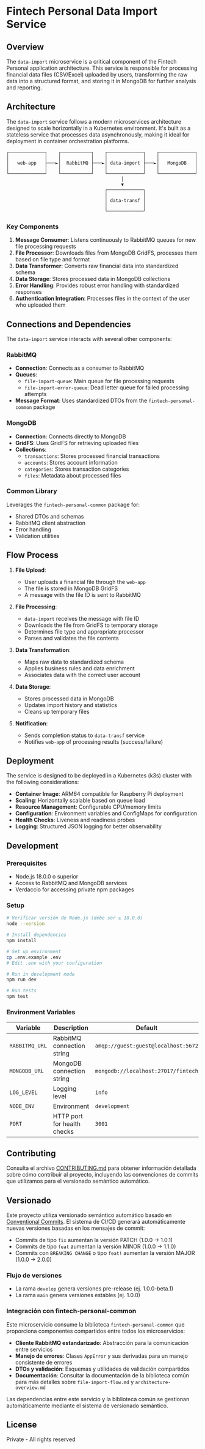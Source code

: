 # Fintech Personal Data Import Service

## Overview

The `data-import` microservice is a critical component of the Fintech Personal application architecture. This service is responsible for processing financial data files (CSV/Excel) uploaded by users, transforming the raw data into a structured format, and storing it in MongoDB for further analysis and reporting.

## Architecture

The `data-import` service follows a modern microservices architecture designed to scale horizontally in a Kubernetes environment. It's built as a stateless service that processes data asynchronously, making it ideal for deployment in container orchestration platforms.

```
┌─────────────┐    ┌───────────┐    ┌─────────────┐    ┌─────────────┐
│             │    │           │    │             │    │             │
│   web-app   ├───►│  RabbitMQ ├───►│ data-import ├───►│   MongoDB   │
│             │    │           │    │             │    │             │
└─────────────┘    └───────────┘    └─────────────┘    └─────────────┘
                                          │
                                          ▼
                                    ┌─────────────┐
                                    │             │
                                    │ data-transf │
                                    │             │
                                    └─────────────┘
```

### Key Components

1. **Message Consumer**: Listens continuously to RabbitMQ queues for new file processing requests
2. **File Processor**: Downloads files from MongoDB GridFS, processes them based on file type and format
3. **Data Transformer**: Converts raw financial data into standardized schema
4. **Data Storage**: Stores processed data in MongoDB collections
5. **Error Handling**: Provides robust error handling with standardized responses
6. **Authentication Integration**: Processes files in the context of the user who uploaded them

## Connections and Dependencies

The `data-import` service interacts with several other components:

### RabbitMQ

- **Connection**: Connects as a consumer to RabbitMQ
- **Queues**: 
  - `file-import-queue`: Main queue for file processing requests
  - `file-import-error-queue`: Dead letter queue for failed processing attempts
- **Message Format**: Uses standardized DTOs from the `fintech-personal-common` package

### MongoDB

- **Connection**: Connects directly to MongoDB
- **GridFS**: Uses GridFS for retrieving uploaded files
- **Collections**: 
  - `transactions`: Stores processed financial transactions
  - `accounts`: Stores account information
  - `categories`: Stores transaction categories
  - `files`: Metadata about processed files

### Common Library

Leverages the `fintech-personal-common` package for:
- Shared DTOs and schemas
- RabbitMQ client abstraction
- Error handling
- Validation utilities

## Flow Process

1. **File Upload**:
   - User uploads a financial file through the `web-app`
   - The file is stored in MongoDB GridFS
   - A message with the file ID is sent to RabbitMQ

2. **File Processing**:
   - `data-import` receives the message with file ID
   - Downloads the file from GridFS to temporary storage
   - Determines file type and appropriate processor
   - Parses and validates the file contents

3. **Data Transformation**:
   - Maps raw data to standardized schema
   - Applies business rules and data enrichment
   - Associates data with the correct user account

4. **Data Storage**:
   - Stores processed data in MongoDB
   - Updates import history and statistics
   - Cleans up temporary files

5. **Notification**:
   - Sends completion status to `data-transf` service
   - Notifies `web-app` of processing results (success/failure)

## Deployment

The service is designed to be deployed in a Kubernetes (k3s) cluster with the following considerations:

- **Container Image**: ARM64 compatible for Raspberry Pi deployment
- **Scaling**: Horizontally scalable based on queue load
- **Resource Management**: Configurable CPU/memory limits
- **Configuration**: Environment variables and ConfigMaps for configuration
- **Health Checks**: Liveness and readiness probes
- **Logging**: Structured JSON logging for better observability

## Development

### Prerequisites

- Node.js 18.0.0 o superior
- Access to RabbitMQ and MongoDB services
- Verdaccio for accessing private npm packages

### Setup

```bash
# Verificar versión de Node.js (debe ser ≥ 18.0.0)
node --version

# Install dependencies
npm install

# Set up environment
cp .env.example .env
# Edit .env with your configuration

# Run in development mode
npm run dev

# Run tests
npm test
```

### Environment Variables

| Variable | Description | Default |
|----------|-------------|---------|
| `RABBITMQ_URL` | RabbitMQ connection string | `amqp://guest:guest@localhost:5672` |
| `MONGODB_URL` | MongoDB connection string | `mongodb://localhost:27017/fintech` |
| `LOG_LEVEL` | Logging level | `info` |
| `NODE_ENV` | Environment | `development` |
| `PORT` | HTTP port for health checks | `3001` |

## Contributing

Consulta el archivo [CONTRIBUTING.md](./CONTRIBUTING.md) para obtener información detallada sobre cómo contribuir al proyecto, incluyendo las convenciones de commits que utilizamos para el versionado semántico automático.

## Versionado

Este proyecto utiliza versionado semántico automático basado en [Conventional Commits](https://www.conventionalcommits.org/). El sistema de CI/CD generará automáticamente nuevas versiones basadas en los mensajes de commit:

- Commits de tipo `fix` aumentan la versión PATCH (1.0.0 → 1.0.1)
- Commits de tipo `feat` aumentan la versión MINOR (1.0.0 → 1.1.0)
- Commits con `BREAKING CHANGE` o tipo `feat!` aumentan la versión MAJOR (1.0.0 → 2.0.0)

### Flujo de versiones

- La rama `develop` genera versiones pre-release (ej. 1.0.0-beta.1)
- La rama `main` genera versiones estables (ej. 1.0.0)

### Integración con fintech-personal-common

Este microservicio consume la biblioteca `fintech-personal-common` que proporciona componentes compartidos entre todos los microservicios:

- **Cliente RabbitMQ estandarizado**: Abstracción para la comunicación entre servicios
- **Manejo de errores**: Clases `AppError` y sus derivadas para un manejo consistente de errores
- **DTOs y validación**: Esquemas y utilidades de validación compartidos
- **Documentación**: Consultar la documentación de la biblioteca común para más detalles sobre `file-import-flow.md` y `architecture-overview.md`

Las dependencias entre este servicio y la biblioteca común se gestionan automáticamente mediante el sistema de versionado semántico.

## License

Private - All rights reserved